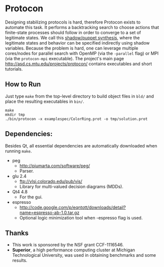 
# Protocon

Designing stabilizing protocols is hard, therefore Protocon exists to automate this task.
It performs a backtracking search to choose actions that finite-state processes should follow in order to converge to a set of legitimate states.
We call this [shadow/puppet synthesis](http://asd.cs.mtu.edu/projects/protocon/legit.html), where the legitimate states and behavior can be specified indirectly using shadow variables.
Because the problem is hard, one can leverage multiple cores/nodes for parallel search with OpenMP (via the `-parallel` flag) or MPI (via the `protocon-mpi` executable).
The project's main page http://asd.cs.mtu.edu/projects/protocon/ contains executables and short tutorials.

## How to Run

Just type `make` from the top-level directory to build object files in `bld/` and place the resulting executables in `bin/`.

```
make
mkdir tmp
./bin/protocon -x examplespec/ColorRing.prot -o tmp/solution.prot
```

## Dependencies:

Besides Qt, all essential dependencies are automatically downloaded when running `make`.

* peg
  * http://piumarta.com/software/peg/
  * Parser.
* glu 2.4
  * ftp://vlsi.colorado.edu/pub/vis/
  * Library for multi-valued decision diagrams (MDDs).
* Qt4 4.8
  * For the gui.
* espresso
  *  http://code.google.com/p/eqntott/downloads/detail?name=espresso-ab-1.0.tar.gz
  * Optional logic minimization tool when -espresso flag is used.

## Thanks

* This work is sponsored by the NSF grant CCF-1116546.
* **Superior**, a high performance computing cluster at Michigan Technological University, was used in obtaining benchmarks and some results.

